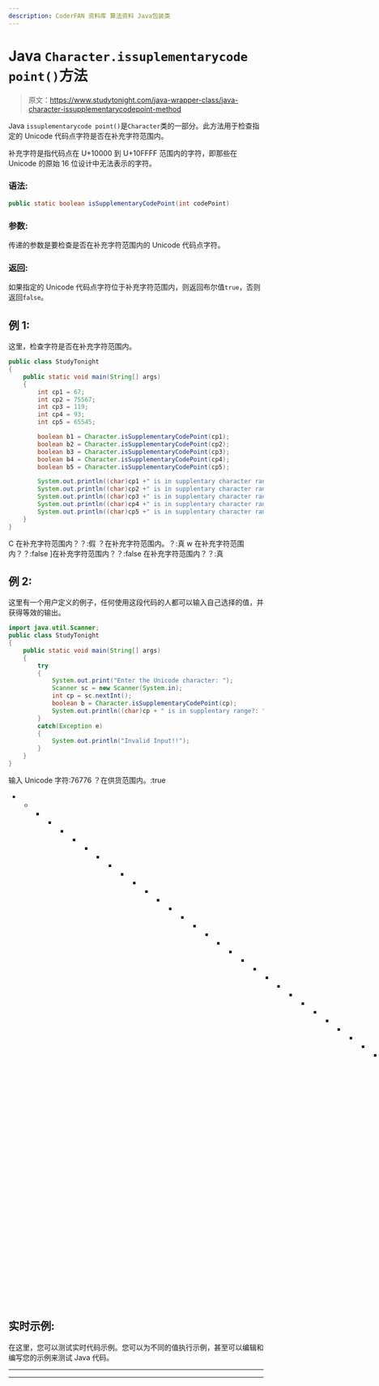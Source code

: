 ```yaml
---
description: CoderFAN 资料库 算法资料 Java包装类
---
```


# Java `Character.issuplementarycode point()`方法

> 原文：<https://www.studytonight.com/java-wrapper-class/java-character-issupplementarycodepoint-method>

Java `issuplementarycode point()`是`Character`类的一部分。此方法用于检查指定的 Unicode 代码点字符是否在补充字符范围内。

补充字符是指代码点在 U+10000 到 U+10FFFF 范围内的字符，即那些在 Unicode 的原始 16 位设计中无法表示的字符。

### 语法:

```java
public static boolean isSupplementaryCodePoint(int codePoint)
```

### 参数:

传递的参数是要检查是否在补充字符范围内的 Unicode 代码点字符。

### 返回:

如果指定的 Unicode 代码点字符位于补充字符范围内，则返回布尔值`true`，否则返回`false`。

## 例 1:

这里，检查字符是否在补充字符范围内。

```java
public class StudyTonight
{  
	public static void main(String[] args)
	{  
		int cp1 = 67;  
		int cp2 = 75567;  
		int cp3 = 119;  
		int cp4 = 93;   
		int cp5 = 65545;  

		boolean b1 = Character.isSupplementaryCodePoint(cp1);  
		boolean b2 = Character.isSupplementaryCodePoint(cp2);  
		boolean b3 = Character.isSupplementaryCodePoint(cp3);  
		boolean b4 = Character.isSupplementaryCodePoint(cp4);  
		boolean b5 = Character.isSupplementaryCodePoint(cp5);  

		System.out.println((char)cp1 +" is in supplentary character range??:  "+b1);  
		System.out.println((char)cp2 +" is in supplentary character range??:  "+b2);  
		System.out.println((char)cp3 +" is in supplentary character range??:  "+b3);  
		System.out.println((char)cp4 +" is in supplentary character range??:  "+b4);  
		System.out.println((char)cp5 +" is in supplentary character range??:  "+b5);  
	}  
} 
```

C 在补充字符范围内？？:假
？在补充字符范围内。？:真
w 在补充字符范围内？？:false
]在补充字符范围内？？:false
在补充字符范围内？？:真

## 例 2:

这里有一个用户定义的例子，任何使用这段代码的人都可以输入自己选择的值，并获得等效的输出。

```java
import java.util.Scanner; 
public class StudyTonight
{  
	public static void main(String[] args)
	{  
		try
		{
			System.out.print("Enter the Unicode character: ");  
			Scanner sc = new Scanner(System.in);        
			int cp = sc.nextInt(); 
			boolean b = Character.isSupplementaryCodePoint(cp);
			System.out.println((char)cp + " is in supplentary range?: "+b);
		}
		catch(Exception e)
		{
			System.out.println("Invalid Input!!");
		}
	}  
} 
```

输入 Unicode 字符:76776
？在供货范围内。:true
* * * * * * * * * * * * * * * * * * * * * * * * * * * * * * * *输入 Unicode 字符:1212
？在供货范围内。:假

## 实时示例:

在这里，您可以测试实时代码示例。您可以为不同的值执行示例，甚至可以编辑和编写您的示例来测试 Java 代码。

* * *

* * *